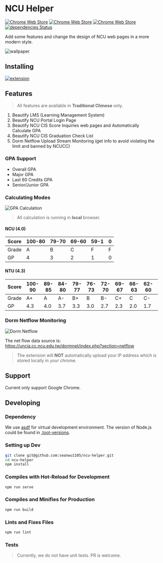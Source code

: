 # NCU Helper

[![Chrome Web Store](https://img.shields.io/chrome-web-store/v/khhogbhcofdjjccjhgganhkhokibnfnb.svg)](https://chrome.google.com/webstore/detail/ncu-helper/khhogbhcofdjjccjhgganhkhokibnfnb)
[![Chrome Web Store](https://img.shields.io/chrome-web-store/rating/khhogbhcofdjjccjhgganhkhokibnfnb.svg)](https://chrome.google.com/webstore/detail/ncu-helper/khhogbhcofdjjccjhgganhkhokibnfnb/reviews)
[![Chrome Web Store](https://img.shields.io/chrome-web-store/users/khhogbhcofdjjccjhgganhkhokibnfnb.svg)](https://chrome.google.com/webstore/detail/ncu-helper/khhogbhcofdjjccjhgganhkhokibnfnb)
[![dependencies Status](https://david-dm.org/seanwu1105/ncu-helper/status.svg)](https://david-dm.org/seanwu1105/ncu-helper)

Add some features and change the design of NCU web pages in a more modern style.

![wallpaper](https://i.imgur.com/YJOgTIK.png)

## Installing

[![extension](https://developer.chrome.com/webstore/images/ChromeWebStore_BadgeWBorder_v2_206x58.png)](https://goo.gl/YM69cw)

## Features

> All features are available in **Traditional Chinese** only.

1. Beautify LMS (Learning Management System)
2. Beautify NCU Portal Login Page
3. Beautify NCU CIS Score Inquiries web pages and Automatically Calculate GPA
4. Beautify NCU CIS Graduation Check List
5. Dorm Netflow Upload Stream Monitoring (get info to avoid violating the limit and banned by NCUCC)

### GPA Support

* Overall GPA
* Major GPA
* Last 60 Credits GPA
* Senior/Junior GPA

### Calculating Modes

![GPA Calculation](https://i.imgur.com/QcwunE7.gif)

> All calculation is running in **local** browser.

#### NCU (4.0)

| Score | 100-80 | 79-70 | 69-60 | 59-1 | 0 |
|-------|--------|-------|-------|------|---|
| Grade | A      | B     | C     | F    | F |
| GP    | 4      | 3     | 2     | 1    | 0 |

#### NTU (4.3)

| Score | 100-90 | 89-85 | 84-80 | 79-77 | 76-73 | 72-70 | 69-67 | 66-63 | 62-60 | 59-0 |
|-------|--------|-------|-------|-------|-------|-------|-------|-------|-------|------|
| Grade | A+     | A     | A-    | B+    | B     | B-    | C+    | C     | C-    | F    |
| GP    | 4.3    | 4.0   | 3.7   | 3.3   | 3.0   | 2.7   | 2.3   | 2.0   | 1.7   | 0    |

### Dorm Netflow Monitoring

![Dorm Netflow](https://i.imgur.com/nqkrA97.png)

The net flow data source is: <https://uncia.cc.ncu.edu.tw/dormnet/index.php?section=netflow>

> The extension will **NOT** automatically upload your IP address which is stored locally in your chrome.

## Support

Current only support Google Chrome.

## Developing

### Dependency

We use [asdf](https://asdf-vm.com/#/) for virtual development environment. The version of Node.js could be found in [.tool-versions](.tools-versions).

### Setting up Dev

``` bash
git clone git@github.com:seanwu1105/ncu-helper.git
cd ncu-helper
npm install
```

### Compiles with Hot-Reload for Development

``` bash
npm run serve
```

### Compiles and Minifies for Production

``` bash
npm run build
```

### Lints and Fixes Files

``` bash
npm run lint
```

### Tests

> Currently, we do not have unit tests. PR is welcome.
